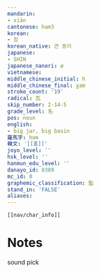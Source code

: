 ```yaml
---
mandarin:
- xiàn
cantonese: ham3
korean:
- 함
korean_native: 큰 동이
japanese:
- SHIN
japanese_nanori: ø
vietnamese:
middle_chinese_initial: h
middle_chinese_final: ɣam
stroke_count: '19'
radical: 瓦
skip_number: 2-14-5
grade_level: 名
pos: noun
english:
- big jar, big basin
羅馬字: hom
韓文: '[[홈]]'
joyo_level: ''
hsk_level: ''
hanmun_edu_level: ''
danayo_id: 8389
mc_id: 0
graphemic_classification: 監
stand_in: 'FALSE'
aliases:
---
```

```meta-bind-embed
[[nav/char_info]]
```

# Notes
sound pick
